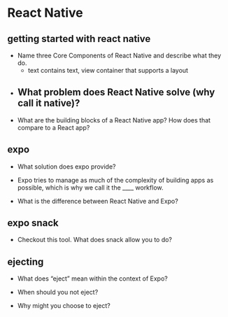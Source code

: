 # React Native

## getting started with react native

- Name three Core Components of React Native and describe what they do.
  - text contains text, view container that supports a layout
- What problem does React Native solve (why call it native)?
  - 
- What are the building blocks of a React Native app? How does that compare to a React app?

## expo

- What solution does expo provide?

- Expo tries to manage as much of the complexity of building apps as possible, which is why we call it the ____ workflow.

- What is the difference between React Native and Expo?

## expo snack

- Checkout this tool. What does snack allow you to do?

## ejecting

- What does “eject” mean within the context of Expo?

- When should you not eject?

- Why might you choose to eject?
